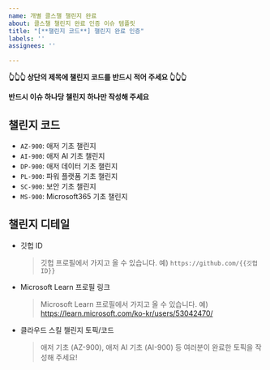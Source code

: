 ```yaml
---
name: 개별 클스챌 챌린지 완료
about: 클스챌 챌린지 완료 인증 이슈 템플릿
title: "[**챌린지 코드**] 챌린지 완료 인증"
labels: ''
assignees: ''

---
```


**👆👆👆 상단의 제목에 챌린지 코드를 반드시 적어 주세요 👆👆👆**

**반드시 이슈 하나당 챌린지 하나만 작성해 주세요**

## 챌린지 코드

* `AZ-900`: 애저 기초 챌린지
* `AI-900`: 애저 AI 기초 챌린지
* `DP-900`: 애저 데이터 기초 챌린지
* `PL-900`: 파워 플랫폼 기초 챌린지
* `SC-900`: 보안 기초 챌린지
* `MS-900`: Microsoft365 기초 챌린지

## 챌린지 디테일

* 깃헙 ID

  > 깃헙 프로필에서 가지고 올 수 있습니다.
  > 예) `https://github.com/{{깃헙 ID}}`

* Microsoft Learn 프로필 링크

  > Microsoft Learn 프로필에서 가지고 올 수 있습니다.
  > 예) https://learn.microsoft.com/ko-kr/users/53042470/

* 클라우드 스킬 챌린지 토픽/코드

  > 애저 기초 (AZ-900), 애저 AI 기초 (AI-900) 등 여러분이 완료한 토픽을 작성해 주세요!
